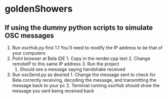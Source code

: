 # goldenShowers

## If using the dummy python scripts to simulate OSC messages
  1. Run oscHub.py first
    1.1 You'll need to modify the IP address to be that of your computers
  2. Point browser at Bela IDE
    1. Copy in the render.cpp text
    2. Change remoteIP to this same IP address
    3. Run the project
      1. Should see a message saying handshake received
  3. Run oscSend.py as desired
    1. Change the message sent to check for Bela correctly receiving, decoding the message, and transmitting the message back to your pc
    2. Terminal running oscHub should show the message you sent being received back
  
  
